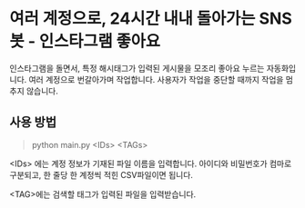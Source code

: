 # 여러 계정으로, 24시간 내내 돌아가는 SNS 봇 - 인스타그램 좋아요

인스타그램을 돌면서, 특정 해시태그가 입력된 게시물을 모조리 좋아요 누르는 자동화입니다. 여러 계정으로 번갈아가며 작업합니다. 사용자가 작업을 중단할 때까지 작업을 멈추지 않습니다.

## 사용 방법
> python main.py <IDs\>  <TAGs\>

 <IDs\> 에는 계정 정보가 기재된 파일 이름을 입력합니다. 아이디와 비밀번호가 컴마로 구분되고, 한 줄당 한 계정씩 적힌 CSV파일이면 됩니다.

<TAG\>에는 검색할 태그가 입력된 파일을 입력받습니다.
